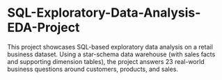 # SQL-Exploratory-Data-Analysis-EDA-Project
This project showcases SQL-based exploratory data analysis on a retail business dataset. Using a star-schema data warehouse (with sales facts and supporting dimension tables), the project answers 23 real-world business questions around customers, products, and sales.
